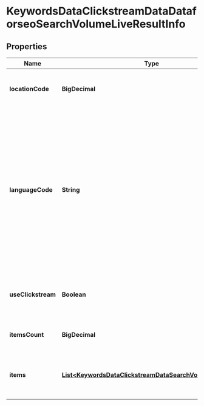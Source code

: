 

# KeywordsDataClickstreamDataDataforseoSearchVolumeLiveResultInfo


## Properties

| Name | Type | Description | Notes |
|------------ | ------------- | ------------- | -------------|
|**locationCode** | **BigDecimal** | location code in a POST array if there is no data, then the value is null |  [optional] |
|**languageCode** | **String** | language code in a POST array  Note:if the keyword in the POST array appears to be misspelled, data will be returned for the correctly spelled keyword; we use the functionality of Google Ads API to check and validate the spelling of keywords, learn more by this link |  [optional] |
|**useClickstream** | **Boolean** | indicates if the use_clickstream parameter is active possible values: true, false |  [optional] |
|**itemsCount** | **BigDecimal** | ithe number of results returned in the items array |  [optional] |
|**items** | [**List&lt;KeywordsDataClickstreamDataSearchVolumeLiveItem&gt;**](KeywordsDataClickstreamDataSearchVolumeLiveItem.md) | array of keywords contains keywords and their search volume rates |  [optional] |




